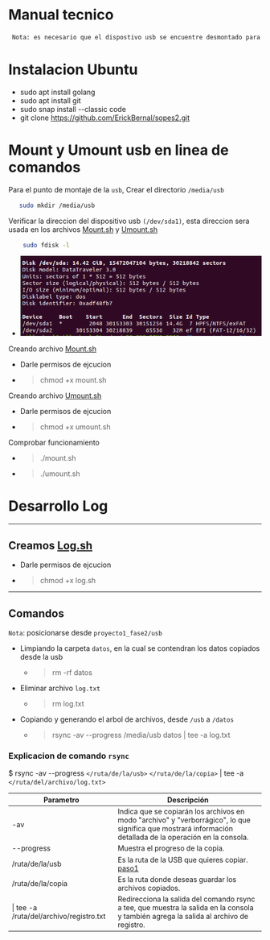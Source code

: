 # Manual tecnico
```sh
 Nota: es necesario que el dispostivo usb se encuentre desmontado para utilizar el programa, usar "umout.sh"
 ```
 
# Instalacion Ubuntu
 - sudo apt install golang
 - sudo apt install git
 - sudo snap install --classic code
 - git clone https://github.com/ErickBernal/sopes2.git

 # Mount y Umount usb en linea de comandos 

Para el punto de montaje de la ```usb```,
 Crear el directorio ```/media/usb```
 ```sh
    sudo mkdir /media/usb
  ```

Verificar la direccion del dispositivo usb ```(/dev/sda1)```, esta direccion sera usada en los archivos [Mount.sh](mount.sh) y [Umount.sh](umount.sh)

```sh
    sudo fdisk -l
 ```
- ![img](image/1.png)

Creando archivo [Mount.sh](mount.sh)
- Darle permisos de ejcucion
- > chmod +x mount.sh

Creando archivo [Umount.sh](umount.sh)
- Darle permisos de ejcucion
- > chmod +x umount.sh

Comprobar funcionamiento 
- > ./mount.sh
- > ./umount.sh


# Desarrollo Log
---
## Creamos [Log.sh](log.sh)
- Darle permisos de ejcucion
- > chmod +x log.sh
---
## Comandos
```Nota```: posicionarse desde ```proyecto1_fase2/usb```

- Limpiando la carpeta ```datos```, en la cual se contendran los datos copiados desde la usb
   - > rm -rf datos

- Eliminar archivo ```log.txt```
   - > rm log.txt

- Copiando y generando el arbol de archivos, desde ```/usb``` a ```/datos``` 
   - > rsync -av --progress /media/usb datos | tee -a log.txt

### Explicacion de comando ```rsync```
$ rsync -av --progress ```</ruta/de/la/usb>``` ```</ruta/de/la/copia>``` | tee -a ```</ruta/del/archivo/log.txt>```


| Parametro | Descripción |
| ------ | ----------- |
| -av    | Indica que se copiarán los archivos en modo "archivo" y "verborrágico", lo que significa que mostrará información detallada de la operación en la consola. |
| --progress | Muestra el progreso de la copia. |
| /ruta/de/la/usb | Es la ruta de la USB que quieres copiar. [paso1]()|
| /ruta/de/la/copia | Es la ruta donde deseas guardar los archivos copiados. |
| &#124; tee -a /ruta/del/archivo/registro.txt | Redirecciona la salida del comando rsync a tee, que muestra la salida en la consola y también agrega la salida al archivo de registro. |




